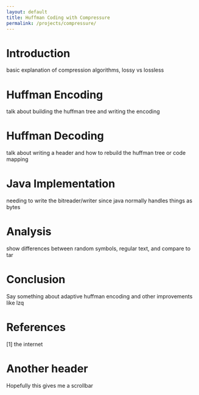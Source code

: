 ```yaml
---
layout: default
title: Huffman Coding with Compressure
permalink: /projects/compressure/
---
```


Introduction 
============
basic explanation of compression algorithms, lossy vs lossless

Huffman Encoding
================
talk about building the huffman tree and writing the encoding

Huffman Decoding
================
talk about writing a header and how to rebuild the huffman tree or code mapping

Java Implementation
===================
needing to write the bitreader/writer since java normally handles things as bytes

Analysis
========
show differences between random symbols, regular text, and compare to tar

Conclusion
==========
Say something about adaptive huffman encoding and other improvements like lzq

References
==========
[1] the internet

Another header
==============
Hopefully this gives me a scrollbar